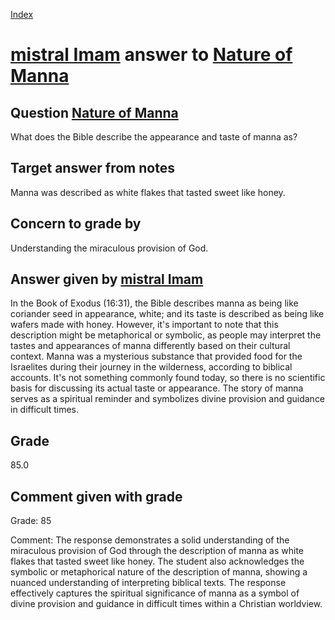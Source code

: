 
[Index](../../index.md)
# [mistral Imam](../../answering_models/mistral_Imam.md) answer to [Nature of Manna](../../questions/Nature_of_Manna.md)

## Question [Nature of Manna](../../questions/Nature_of_Manna.md)
What does the Bible describe the appearance and taste of manna as?

## Target answer from notes
Manna was described as white flakes that tasted sweet like honey.

## Concern to grade by
Understanding the miraculous provision of God.

## Answer given by [mistral Imam](../../answering_models/mistral_Imam.md)
 In the Book of Exodus (16:31), the Bible describes manna as being like coriander seed in appearance, white; and its taste is described as being like wafers made with honey. However, it's important to note that this description might be metaphorical or symbolic, as people may interpret the tastes and appearances of manna differently based on their cultural context. Manna was a mysterious substance that provided food for the Israelites during their journey in the wilderness, according to biblical accounts. It's not something commonly found today, so there is no scientific basis for discussing its actual taste or appearance. The story of manna serves as a spiritual reminder and symbolizes divine provision and guidance in difficult times.

## Grade
85.0

## Comment given with grade
Grade: 85

Comment: The response demonstrates a solid understanding of the miraculous provision of God through the description of manna as white flakes that tasted sweet like honey. The student also acknowledges the symbolic or metaphorical nature of the description of manna, showing a nuanced understanding of interpreting biblical texts. The response effectively captures the spiritual significance of manna as a symbol of divine provision and guidance in difficult times within a Christian worldview.
